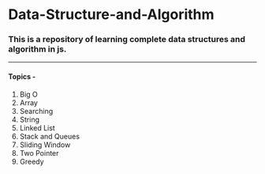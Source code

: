 # Data-Structure-and-Algorithm

### This is a repository of learning complete data structures and algorithm in js.

<hr />
<h4>Topics -</h4>

<ol>
<li>Big O</li>
<li>Array</li>
<li>Searching</li>
<li>String</li>
<li>Linked List</li>
<li>Stack and Queues</li>
<li>Sliding Window</li>
<li>Two Pointer</li>
<li>Greedy</li>
</ol>
